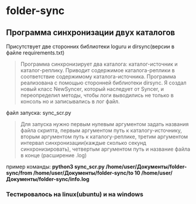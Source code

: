 # folder-sync
Программа синхронизации двух каталогов
-------------------------
Присутствует две сторонних библиотеки loguru и dirsync(версии в файле requirements.txt)

  >Программа синхронизирует два каталога: каталог-источник и каталог-реплику. Приводит содержимое каталога-реплики в соответствие содержимому каталога-источника.
Программа реализована с помощью сторонней библиотеки dirsync. Я создал новый класс NewSyncer, который наследует от Syncer, и переопределил методы, чтобы логи выводились не только в консоль но и записывались в лог файл.  

  файл запуска: sync_scr.py  

>Для запуска нужно первым нулевым аргументом задать названия файла скрипта, первым аргументом путь к каталогу-источнику, вторым аргументом путь к каталогу-реплике, третим аргументом интервал синхронизации(каждые сколько секунд синхронизировать), четвертым аргументом путь и название файла в конце (расширение .log)  

  пример команды: **python3 sync_scr.py /home/user/Документы/folder-sync/from /home/user/Документы/folder-sync/to 10 /home/user/Документы/folder-sync/info.log**

### Тестировалось на linux(ubuntu) и на windows
